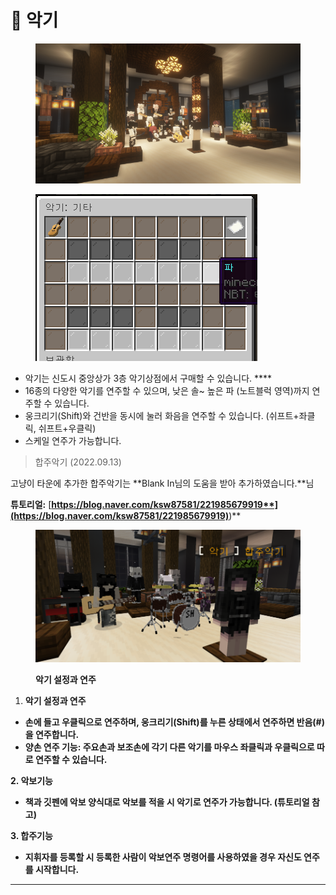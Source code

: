 # 🎷 악기

<figure><img src="../../.gitbook/assets/2022-08-31_17.25.17.png" alt=""><figcaption></figcaption></figure>

<figure><img src="../../.gitbook/assets/image (3).png" alt=""><figcaption></figcaption></figure>

* 악기는 신도시 중앙상가 3층 악기상점에서 구매할 수 있습니다. ****&#x20;
* 16종의 다양한 악기를 연주할 수 있으며, 낮은 솔\~ 높은 파 (노트블럭 영역)까지 연주할 수 있습니다.
* 웅크리기(Shift)와 건반을 동시에 눌러 화음을 연주할 수 있습니다. (쉬프트+좌클릭, 쉬프트+우클릭)
* 스케일 연주가 가능합니다.





> 합주악기 (2022.09.13)

고냥이 타운에 추가한 합주악기는  **Blank In님의 도움을 받아 추가하였습니다.**님

**튜토리얼:**  [**https://blog.naver.com/ksw87581/221985679919**](https://blog.naver.com/ksw87581/221985679919)**)**

<figure><img src="../../.gitbook/assets/unknown.png" alt=""><figcaption><p><strong>악기 설정과 연주</strong></p></figcaption></figure>

1. **악기 설정과 연주**

* **손에 들고 우클릭으로 연주하며, 웅크리기(Shift)를 누른 상태에서 연주하면 반음(#)을 연주합니다.**
* **양손 연주 기능: 주요손과 보조손에 각기 다른 악기를 마우스 좌클릭과 우클릭으로 따로 연주할 수 있습니다.**

**2. 악보기능**

* **책과 깃펜에 악보 양식대로 악보를 적을 시 악기로 연주가 가능합니다. (튜토리얼 참고)**

**3. 합주기능**

* **지휘자를 등록할 시 등록한 사람이 악보연주 명령어를 사용하였을 경우 자신도 연주를 시작합니다.**

****
